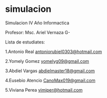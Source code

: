 # simulacion
Simulacion IV Año Informactica

Profesor: Msc. Ariel Vernaza G-



Lista de estudiates:

1.Antonio Real antoniorubiel0303@hotmail.com 

2.Yomely Gomez yomelyg09@gmail.com

3.Abdiel Vargas abdielmaster18@gmail.com

4.Eusebio Atencio CanoMax019@gmail.com

5.Viviana Perea vimiper@hotmail.com
